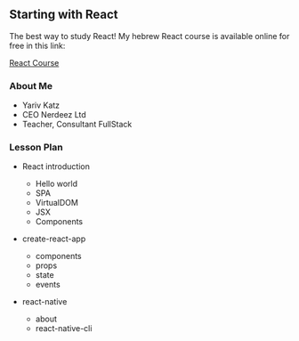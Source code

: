 ## Starting with React

The best way to study React!
My hebrew React course is available online for free in this link:

[React Course](https://www.youtube.com/playlist?list=PLnHa2cF4cNDtfkYKO6v069GUPYrJtijwc "React Course")

### About Me

- Yariv Katz
- CEO Nerdeez Ltd
- Teacher, Consultant FullStack

### Lesson Plan

- React introduction
  - Hello world
  - SPA
  - VirtualDOM
  - JSX
  - Components

- create-react-app
  - components
  - props
  - state
  - events
  

- react-native
  - about
  - react-native-cli

